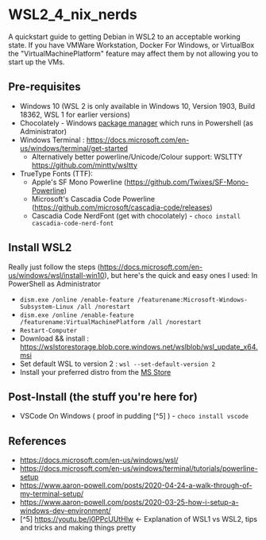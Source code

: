 # WSL2_4_nix_nerds
A quickstart guide to getting Debian in WSL2 to an acceptable working state. If you have VMWare Workstation, Docker For Windows, or VirtualBox the "VirtualMachinePlatform" feature may affect them by not allowing you to start up the VMs. 

## Pre-requisites
  * Windows 10 (WSL 2 is only available in Windows 10, Version 1903, Build 18362, WSL 1 for earlier versions)
  * Chocolately - Windows [package manager](https://chocolatey.org/) which runs in Powershell (as Administrator)
  * Windows Terminal : https://docs.microsoft.com/en-us/windows/terminal/get-started
    * Alternatively better powerline/Unicode/Colour support: WSLTTY https://github.com/mintty/wsltty 
  * TrueType Fonts (TTF): 
    * Apple's SF Mono Powerline (https://github.com/Twixes/SF-Mono-Powerline)
    * Microsoft's Cascadia Code Powerline (https://github.com/microsoft/cascadia-code/releases)
    * Cascadia Code NerdFont (get with chocolately) - `choco install cascadia-code-nerd-font`
 
## Install WSL2
  Really just follow the steps (https://docs.microsoft.com/en-us/windows/wsl/install-win10), but here's the quick and easy ones I used:
  In PowerShell as Administrator
  * `dism.exe /online /enable-feature /featurename:Microsoft-Windows-Subsystem-Linux /all /norestart`
  * `dism.exe /online /enable-feature /featurename:VirtualMachinePlatform /all /norestart`
  * `Restart-Computer`
  * Download && install : https://wslstorestorage.blob.core.windows.net/wslblob/wsl_update_x64.msi
  * Set default WSL to version 2 : `wsl --set-default-version 2`
  * Install your preferred distro from the [MS Store](https://aka.ms/wslstore)

## Post-Install (the stuff you're here for)
  * VSCode On Windows ( proof in pudding [^5] ) - `choco install vscode`
  
## References
  * https://docs.microsoft.com/en-us/windows/wsl/
  * https://docs.microsoft.com/en-us/windows/terminal/tutorials/powerline-setup
  * https://www.aaron-powell.com/posts/2020-04-24-a-walk-through-of-my-terminal-setup/
  * https://www.aaron-powell.com/posts/2020-03-25-how-i-setup-a-windows-dev-environment/
  * [^5] https://youtu.be/j0PPcUUtHlw <- Explanation of WSL1 vs WSL2, tips and tricks and making things pretty
